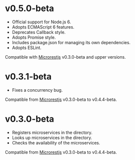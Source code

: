 v0.5.0-beta
===========
  * Official support for Node.js 6.
  * Adopts ECMAScript 6 features.
  * Deprecates Callback style.
  * Adopts Promise style.
  * Includes package.json for managing its own dependencies.
  * Adopts ESLint.

Compatible with [Microrestjs](https://github.com/clozanosanchez/microrestjs) v0.3.0-beta and upper versions.

v0.3.1-beta
===========
  * Fixes a concurrency bug.

Compatible from [Microrestjs](https://github.com/clozanosanchez/microrestjs) v0.3.0-beta to v0.4.4-beta.

v0.3.0-beta
===========
  * Registers microservices in the directory.
  * Looks up microservices in the directory.
  * Checks the availability of the microservices.

Compatible from [Microrestjs](https://github.com/clozanosanchez/microrestjs) v0.3.0-beta to v0.4.4-beta.